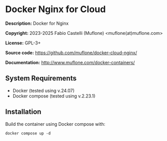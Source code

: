 Docker Nginx for Cloud
======================
**Description:** Docker for Nginx

**Copyright:** 2023-2025 Fabio Castelli (Muflone) <muflone(at)muflone.com>

**License:** GPL-3+

**Source code:** https://github.com/muflone/docker-cloud-nginx/

**Documentation:** http://www.muflone.com/docker-containers/

System Requirements
-------------------

* Docker (tested using v.24.07)
* Docker compose (tested using v.2.23.1)

Installation
------------

Build the container using Docker compose with:

    docker compose up -d

